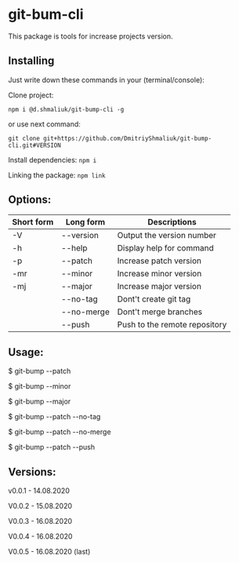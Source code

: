 # git-bum-cli

This package is tools for increase projects version.

## Installing

Just write down these commands in your (terminal/console):

Clone project:

`npm i @d.shmaliuk/git-bump-cli -g`

or use next command:

`git clone git+https://github.com/DmitriyShmaliuk/git-bump-cli.git#VERSION`

Install dependencies:
`npm i`

Linking the package:
`npm link`

## Options:

| Short form | Long form  | Descriptions                  |
| ---------- | ---------- | ----------------------------- |
| -V         | --version  | Output the version number     |
| -h         | --help     | Display help for command      |
| -p         | --patch    | Increase patch version        |
| -mr        | --minor    | Increase minor version        |
| -mj        | --major    | Increase major version        |
|            | --no-tag   | Dont't create git tag         |
|            | --no-merge | Dont't merge branches         |
|            | --push     | Push to the remote repository |

## Usage:

$ git-bump --patch

$ git-bump --minor

$ git-bump --major

$ git-bump --patch --no-tag

$ git-bump --patch --no-merge

$ git-bump --patch --push

## Versions:

v0.0.1 - 14.08.2020

V0.0.2 - 15.08.2020

V0.0.3 - 16.08.2020

V0.0.4 - 16.08.2020

V0.0.5 - 16.08.2020 (last)
